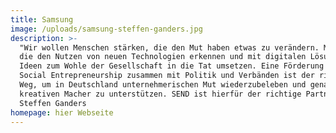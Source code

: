 ```yaml
---
title: Samsung
image: /uploads/samsung-steffen-ganders.jpg
description: >-
  "Wir wollen Menschen stärken, die den Mut haben etwas zu verändern. Menschen,
  die den Nutzen von neuen Technologien erkennen und mit digitalen Lösungen ihre
  Ideen zum Wohle der Gesellschaft in die Tat umsetzen. Eine Förderung von
  Social Entrepreneurship zusammen mit Politik und Verbänden ist der richtige
  Weg, um in Deutschland unternehmerischen Mut wiederzubeleben und genau diese
  kreativen Macher zu unterstützen. SEND ist hierfür der richtige Partner .“
  Steffen Ganders
homepage: hier Webseite
---
```

